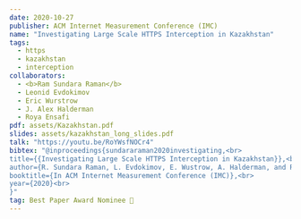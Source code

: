 ```yaml
---
date: 2020-10-27
publisher: ACM Internet Measurement Conference (IMC)
name: "Investigating Large Scale HTTPS Interception in Kazakhstan"
tags:
  - https
  - kazakhstan
  - interception
collaborators:
  - <b>Ram Sundara Raman</b>
  - Leonid Evdokimov
  - Eric Wurstrow
  - J. Alex Halderman
  - Roya Ensafi
pdf: assets/Kazakhstan.pdf
slides: assets/kazakhstan_long_slides.pdf
talk: "https://youtu.be/RoYWsfNOCr4"
bibtex: "@inproceedings{sundararaman2020investigating,<br>
title={{Investigating Large Scale HTTPS Interception in Kazakhstan}},<br>
author={R. Sundara Raman, L. Evdokimov, E. Wustrow, A. Halderman, and R. Ensafi},<br>
booktitle={In ACM Internet Measurement Conference (IMC)},<br>
year={2020}<br>
}"
tag: Best Paper Award Nominee 🎉
---
```

